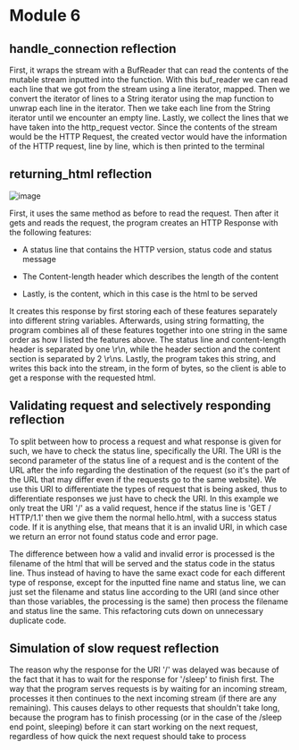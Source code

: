 # Module 6

## handle_connection reflection

First, it wraps the stream with a BufReader that can read the contents of the mutable stream inputted into the function. With this buf_reader we can read each line that we got from the stream using a line iterator, mapped. Then we convert the iterator of lines to a String iterator using the map function to unwrap each line in the iterator. Then we take each line from the String iterator until we encounter an empty line. Lastly, we collect the lines that we have taken into the http_request vector. Since the contents of the stream would be the HTTP Request, the created vector would have the information of the HTTP request, line by line, which is then printed to the terminal

## returning_html reflection

![image](https://github.com/Sirered/advprog-module6/assets/126568984/844b85c6-75a7-492c-a440-7240a142c2b0)

First, it uses the same method as before to read the request. Then after it gets and reads the request, the program creates an HTTP Response with the following features:

* A status line that contains the HTTP version, status code and status message

* The Content-length header which describes the length of the content

* Lastly, is the content, which in this case is the html to be served

It creates this response by first storing each of these features separately into different string variables. Afterwards, using string formatting, the program combines all of these features together into one string in the same order as how I listed the features above. The status line and content-length header is separated by one \r\n, while the header section and the content section is separated by 2 \r\ns. Lastly, the program takes this string, and writes this back into the stream, in the form of bytes, so the client is able to get a response with the requested html.


## Validating request and selectively responding reflection

To split between how to process a request and what response is given for such, we have to check the status line, specifically the URI. The URI is the second parameter of the status line of a request and is the content of the URL after the info regarding the destination of the request (so it's the part of the URL that may differ even if the requests go to the same website). We use this URI to differentiate the types of request that is being asked, thus to differentiate responses we just have to check the URI. In this example we only treat the URI '/' as a valid request, hence if the status line is 'GET / HTTP/1.1' then we give them the normal hello.html, with a success status code. If it is anything else, that means that it is an invalid URI, in which case we return an error not found status code and error page.

The difference between how a valid and invalid error is processed is the filename of the html that will be served and the status code in the status line. Thus instead of having to have the same exact code for each different type of response, except for the inputted fine name and status line, we can just set the filename and status line according to the URI (and since other than those variables, the processing is the same) then process the filename and status line the same. This refactoring cuts down on unnecessary duplicate code. 

## Simulation of slow request reflection

The reason why the response for the URI '/' was delayed was because of the fact that it has to wait for the response for '/sleep' to finish first. The way that the program serves requests is by waiting for an incoming stream, processes it then continues to the next incoming stream (if there are any remaining). This causes delays to other requests that shouldn't take long, because the program has to finish processing (or in the case of the /sleep end point, sleeping) before it can start working on the next request, regardless of how quick the next request should take to process